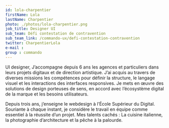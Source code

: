 ```yaml
---
id: lola-charpentier
firstName: Lola
lastName: Charpentier
photo: ./photos/lola-charpentier.png
job_title: Designer UI
sub_team: Défi contestation de contravention
sub_team_link: /commando-ux/defi-contestation-contravention
twitter: CharpentierLola
e-mail :
group : commando
---
```


UI designer, J’accompagne depuis 6 ans les agences et particuliers dans leurs projets digitaux et de direction artistique. J’ai acquis au travers de diverses missions les compétences pour définir la structure, le langage visuel et les interactions des interfaces responsives. Je mets en œuvre des solutions de design porteuses de sens, en accord avec l’écosystème digital de la marque et les besoins utilisateurs.

Depuis trois ans, j’enseigne le webdesign à l’École Supérieur du Digital. Souriante à chaque instant, je considère le travail en équipe comme essentiel à la réussite d’un projet. Mes talents cachés : La cuisine italienne, la photographie d’architecture et la pêche à la palourde.
